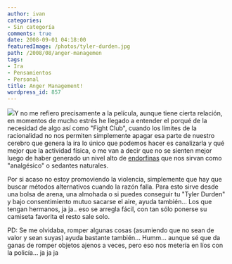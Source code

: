 ```yaml
---
author: ivan
categories:
- Sin categoría
comments: true
date: 2008-09-01 04:18:00
featuredImage: /photos/tyler-durden.jpg
path: /2008/08/anger-managemen
tags:
- Ira
- Pensamientos
- Personal
title: Anger Management!
wordpress_id: 857
---
```


[![](/photos/tyler-durden.jpg)](https://3.bp.blogspot.com/_T2UWuNJg3dQ/SLsoXc_sK8I/AAAAAAAAA18/SrWOtsH3qfc/s1600-h/tyler-durden.jpg)Y no me refiero precisamente a la película, aunque tiene cierta relación, en momentos de mucho estrés he llegado a entender el porqué de la necesidad de algo así como "Fight Club", cuando los límites de la racionalidad no nos permiten simplemente apagar esa parte de nuestro cerebro que genera la ira lo único que podemos hacer es canalizarla y qué mejor que la actividad física, o me van a decir que no se sienten mejor luego de haber generado un nivel alto de [endorfinas](https://es.wikipedia.org/wiki/Beta-Endorfina) que nos sirvan como "analgésico" o sedantes naturales.

Por si acaso no estoy promoviendo la violencia, simplemente que hay que buscar métodos alternativos cuando la razón falla. Para esto sirve desde una bolsa de arena, una almohada o si puedes conseguir tu "Tyler Durden" y bajo consentimiento mutuo sacarse el aire, ayuda también... Los que tengan hermanos, ja ja.. eso se arregla fácil, con tan sólo ponerse su camiseta favorita el resto sale solo.

PD: Se me olvidaba, romper algunas cosas (asumiendo que no sean de valor y sean suyas) ayuda bastante también... Humm... aunque sé que da ganas de romper objetos ajenos a veces, pero eso nos metería en líos con la policía... ja ja ja